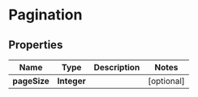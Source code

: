
# Pagination

## Properties
Name | Type | Description | Notes
------------ | ------------- | ------------- | -------------
**pageSize** | **Integer** |  |  [optional]



